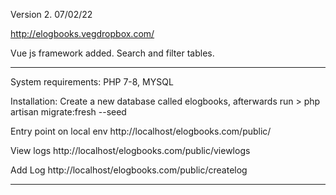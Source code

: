 Version 2. 07/02/22 

http://elogbooks.vegdropbox.com/

Vue js framework added. Search and filter tables. 

------------------------------------------------------------
 System requirements: PHP 7-8, MYSQL
 
 Installation: Create a new database called elogbooks, afterwards run > php artisan migrate:fresh --seed
 
 Entry point on local env
 http://localhost/elogbooks.com/public/
 
 View logs
 http://localhost/elogbooks.com/public/viewlogs
 
 Add Log
 http://localhost/elogbooks.com/public/createlog
 
 
------------------------------------------------------------

 
 